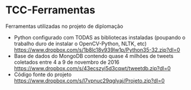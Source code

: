 # TCC-Ferramentas
Ferramentas utilizadas no projeto de diplomação 

- Python configurado com TODAS as bibliotecas instaladas (poupando o trabalho duro de instalar o OpenCV-Python, NLTK, etc)
https://www.dropbox.com/s/1b8lc18v939lw1p/Python35-32.zip?dl=0
- Base de dados do MongoDB contendo quase 4 milhões de tweets coletados entre 4 a 9 de novembro de 2016
https://www.dropbox.com/s/43ecszyi5d3cqwt/tweetdb.zip?dl=0
- Código fonte do projeto
https://www.dropbox.com/s/l7vpnuc29qglyaj/Projeto.zip?dl=0
